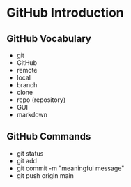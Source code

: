 # GitHub Introduction

## GitHub Vocabulary
- git
- GitHub
- remote
- local
- branch
- clone
- repo (repository)
- GUI
- markdown

## GitHub Commands
- git status
- git add <file-name>
- git commit -m "meaningful message"
- git push origin main